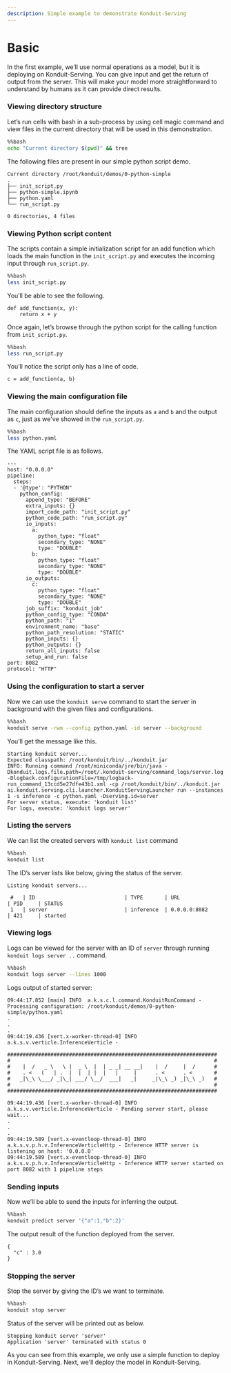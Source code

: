 ```yaml
---
description: Simple example to demonstrate Konduit-Serving
---
```


# Basic

In the first example, we’ll use normal operations as a model, but it is deploying on Konduit-Serving. You can give input and get the return of output from the server. This will make your model more straightforward to understand by humans as it can provide direct results.

### Viewing directory structure

Let’s run cells with bash in a sub-process by using cell magic command and view files in the current directory that will be used in this demonstration.

```bash
%%bash
echo "Current directory $(pwd)" && tree
```

The following files are present in our simple python script demo.

```text
Current directory /root/konduit/demos/0-python-simple
.
├── init_script.py
├── python-simple.ipynb
├── python.yaml
└── run_script.py

0 directories, 4 files
```

### Viewing Python script content

The scripts contain a simple initialization script for an add function which loads the main function in the `init_script.py` and executes the incoming input through `run_script.py`.

```bash
%%bash
less init_script.py
```

You’ll be able to see the following.

```text
def add_function(x, y):
    return x + y
```

Once again, let’s browse through the python script for the calling function from `init_script.py`.

```bash
%%bash
less run_script.py
```

You’ll notice the script only has a line of code.

```aspnet
c = add_function(a, b)
```

### Viewing the main configuration file

The main configuration should define the inputs as `a` and `b` and the output as `c`, just as we've showed in the `run_script.py`.

```bash
%%bash
less python.yaml
```

The YAML script file is as follows.

```aspnet
---
host: "0.0.0.0"
pipeline:
  steps:
  - '@type': "PYTHON"
    python_config:
      append_type: "BEFORE"
      extra_inputs: {}
      import_code_path: "init_script.py"
      python_code_path: "run_script.py"
      io_inputs:
        a:
          python_type: "float"
          secondary_type: "NONE"
          type: "DOUBLE"
        b:
          python_type: "float"
          secondary_type: "NONE"
          type: "DOUBLE"
      io_outputs:
        c:
          python_type: "float"
          secondary_type: "NONE"
          type: "DOUBLE"
      job_suffix: "konduit_job"
      python_config_type: "CONDA"
      python_path: "1"
      environment_name: "base"
      python_path_resolution: "STATIC"
      python_inputs: {}
      python_outputs: {}
      return_all_inputs: false
      setup_and_run: false
port: 8082
protocol: "HTTP"
```

### Using the configuration to start a server

Now we can use the `konduit serve` command to start the server in background with the given files and configurations.

```bash
%%bash
konduit serve -rwm --config python.yaml -id server --background
```

You’ll get the message like this.

```aspnet
Starting konduit server...
Expected classpath: /root/konduit/bin/../konduit.jar
INFO: Running command /root/miniconda/jre/bin/java -Dkonduit.logs.file.path=/root/.konduit-serving/command_logs/server.log -Dlogback.configurationFile=/tmp/logback-run_command_13ccd5e27dfe43b1.xml -cp /root/konduit/bin/../konduit.jar ai.konduit.serving.cli.launcher.KonduitServingLauncher run --instances 1 -s inference -c python.yaml -Dserving.id=server
For server status, execute: 'konduit list'
For logs, execute: 'konduit logs server'
```

### Listing the servers

We can list the created servers with `konduit list` command

```bash
%%bash
konduit list
```

The ID’s server lists like below, giving the status of the server.

```aspnet
Listing konduit servers...

 #   | ID                             | TYPE       | URL                  | PID     | STATUS     
 1   | server                         | inference  | 0.0.0.0:8082         | 421     | started    
```

### Viewing logs

Logs can be viewed for the server with an ID of `server` through running `konduit logs server ..` command.

```bash
%%bash
konduit logs server --lines 1000
```

Logs output of started server:

```aspnet
09:44:17.852 [main] INFO  a.k.s.c.l.command.KonduitRunCommand - Processing configuration: /root/konduit/demos/0-python-simple/python.yaml
.
.
.
09:44:19.436 [vert.x-worker-thread-0] INFO  a.k.s.v.verticle.InferenceVerticle - 

####################################################################
#                                                                  #
#    |  /   _ \   \ |  _ \  |  | _ _| __ __|    |  /     |  /      #
#    . <   (   | .  |  |  | |  |   |     |      . <      . <       #
#   _|\_\ \___/ _|\_| ___/ \__/  ___|   _|     _|\_\ _) _|\_\ _)   #
#                                                                  #
####################################################################

09:44:19.436 [vert.x-worker-thread-0] INFO  a.k.s.v.verticle.InferenceVerticle - Pending server start, please wait...
.
.
.
09:44:19.589 [vert.x-eventloop-thread-0] INFO  a.k.s.v.p.h.v.InferenceVerticleHttp - Inference HTTP server is listening on host: '0.0.0.0'
09:44:19.589 [vert.x-eventloop-thread-0] INFO  a.k.s.v.p.h.v.InferenceVerticleHttp - Inference HTTP server started on port 8082 with 1 pipeline steps
```

### Sending inputs

Now we’ll be able to send the inputs for inferring the output.

```bash
%%bash
konduit predict server '{"a":1,"b":2}'
```

The output result of the function deployed from the server.

```aspnet
{
  "c" : 3.0
}
```

### Stopping the server

Stop the server by giving the ID’s we want to terminate. 

```bash
%%bash
konduit stop server
```

Status of the server will be printed out as below.

```aspnet
Stopping konduit server 'server'
Application 'server' terminated with status 0
```

As you can see from this example, we only use a simple function to deploy in Konduit-Serving. Next, we'll deploy the model in Konduit-Serving.

